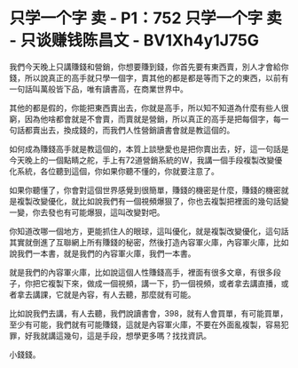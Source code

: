 # 只学一个字 卖 - P1：752 只学一个字 卖 - 只谈赚钱陈昌文 - BV1Xh4y1J75G

我們今天晚上只講賺錢和營銷，你想要賺到錢，你首先要有東西賣，別人才會給你錢，所以說真正的高手就只學一個字，賣其他的都是都是等而下之的東西，以前有一句話叫萬般皆下品，唯有讀書高，在商業世界中。

其他的都是假的，你能把東西賣出去，你就是高手，所以知不知道為什麼有些人很窮，因為他啥都會就是不會賣，而賣就是營銷，所以真正的高手是把每個字，每一句話都賣出去，換成錢的，而我們人性營銷讀書會就是教這個的。

如何成為賺錢高手就是教這個的，本質上談戀愛也是把你賣出去，好，這一句話是今天晚上的一個點睛之舵，手上有72道營銷系統的W，我講一個手段複製改變優化系統，各位聽到這個，你如果你聽不懂的，你就要注意了。

如果你聽懂了，你會對這個世界感覺到很簡單，賺錢的機密是什麼，賺錢的機密就是複製改變優化，就比如說我們有一個視頻爆狠了，你也去複製把裡面的幾句話變一變，你去發也有可能爆狠，這叫改變對吧。

你知道改哪一個地方，更能抓住人的眼球，這叫優化，就是複製改變優化，這句話其實就倒進了互聯網上所有賺錢的秘密，然後打造內容軍火庫，內容軍火庫，比如說我們一本書，就是我們的內容軍火庫，我們一本書。

就是我們的內容軍火庫，比如說這個人性賺錢高手，裡面有很多文章，有很多段子，你把它複製下來，做成一個視頻，講一下，扔一個視頻，或者拿去講直播，或者拿去講課，它就是內容，有人去聽，那麼就有可能。

比如說我們去講，有人去聽，我們說讀書會，398，就有人會買單，有可能買單，至少有可能，我們就有可能賺錢，這就是內容軍火庫，不要在外面亂複製，容易犯罪，好我就講這幾句，這是手段，想學更多嗎？找找資訊。

小錢錢。